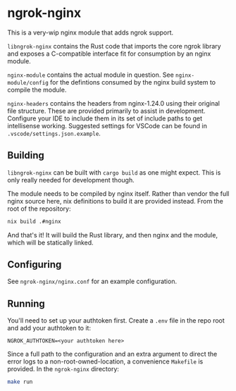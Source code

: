 # ngrok-nginx

This is a very-wip nginx module that adds ngrok support.

`libngrok-nginx` contains the Rust code that imports the core ngrok library and
exposes a C-compatible interface fit for consumption by an nginx module.

`nginx-module` contains the actual module in question. See
`nginx-module/config` for the defintions consumed by the nginx build system to
compile the module.

`nginx-headers` contains the headers from nginx-1.24.0 using their original file
structure. These are provided primarily to assist in development. Configure your
IDE to include them in its set of include paths to get intellisense working.
Suggested settings for VSCode can be found in `.vscode/settings.json.example`.

## Building

`libngrok-nginx` can be built with `cargo build` as one might expect. This is
only really needed for development though.

The module needs to be compiled by nginx itself. Rather than vendor the full
nginx source here, nix definitions to build it are provided instead. From the
root of the repository:

```bash
nix build .#nginx
```

And that's it! It will build the Rust library, and then nginx and the module,
which will be statically linked.

## Configuring

See `ngrok-nginx/nginx.conf` for an example configuration.

## Running

You'll need to set up your authtoken first. Create a `.env` file in the repo
root and add your authtoken to it:

```
NGROK_AUTHTOKEN=<your authtoken here>
```

Since a full path to the configuration and an extra argument to direct the error
logs to a non-root-owned-location, a convenience `Makefile` is provided. In the
`ngrok-nginx` directory:

```bash
make run
```
